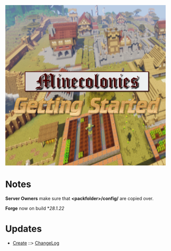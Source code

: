 ![MCGS LOGO](https://github.com/kreezxil/kreezcraft.com/blob/master/mcgs%20logo.png)

# Notes
**Server Owners** make sure that **\<packfolder\>/config/** are copied over.

**Forge** now on build **28.1.22*

# Updates

- [Create](https://www.curseforge.com/minecraft/mc-mods/create) ::> [ChangeLog](https://www.curseforge.com/minecraft/mc-mods/create/files/2794099)
